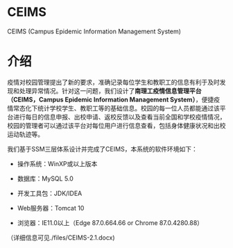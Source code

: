 # CEIMS
 CEIMS (Campus Epidemic Information Management System)

# 介绍
疫情对校园管理提出了新的要求，准确记录每位学生和教职工的信息有利于及时发现和处理异常情况。针对这一问题，我们设计了**南理工疫情信息管理平台（CEIMS，Campus Epidemic Information Management System）**，便捷疫情常态化下统计学校学生、教职工等的基础信息。校园的每一位人员都能通过该平台进行每日的信息申报、出校申请、返校反馈以及查看当前全国和学校疫情情况，校园的管理者可以通过该平台对每位用户进行信息查看，包括身体健康状况和出校运动轨迹等。

我们基于SSM三层体系设计并完成了CEIMS，本系统的软件环境如下：

+ 操作系统：WinXP或以上版本

+ 数据库：MySQL 5.0
+ 开发工具包：JDK/IDEA
+ Web服务器：Tomcat 10
+ 浏览器：IE11.0以上（Edge 87.0.664.66 or Chrome 87.0.4280.88）


（详细信息可见./files/CEIMS-2.1.docx)
